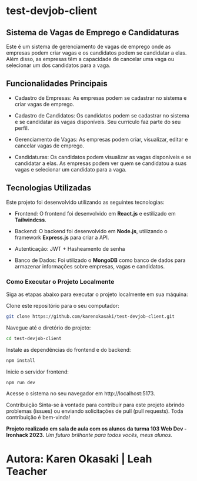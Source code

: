 # test-devjob-client
## Sistema de Vagas de Emprego e Candidaturas
Este é um sistema de gerenciamento de vagas de emprego onde as empresas podem criar vagas e os candidatos podem se candidatar a elas. Além disso, as empresas têm a capacidade de cancelar uma vaga ou selecionar um dos candidatos para a vaga.

## Funcionalidades Principais
- Cadastro de Empresas: As empresas podem se cadastrar no sistema e criar vagas de emprego.

- Cadastro de Candidatos: Os candidatos podem se cadastrar no sistema e se candidatar às vagas disponíveis. Seu currículo faz parte do seu perfil. 

- Gerenciamento de Vagas: As empresas podem criar, visualizar, editar e cancelar vagas de emprego.

- Candidaturas: Os candidatos podem visualizar as vagas disponíveis e se candidatar a elas. As empresas podem ver quem se candidatou a suas vagas e selecionar um candidato para a vaga.

## Tecnologias Utilizadas
Este projeto foi desenvolvido utilizando as seguintes tecnologias:

- Frontend: O frontend foi desenvolvido em **React.js** e estilizado em **Tailwindcss**.

- Backend: O backend foi desenvolvido em **Node.js**, utilizando o framework **Express.js** para criar a API.
  
- Autenticação: JWT + Hasheamento de senha

- Banco de Dados: Foi utilizado o **MongoDB** como banco de dados para armazenar informações sobre empresas, vagas e candidatos.

### Como Executar o Projeto Localmente
Siga as etapas abaixo para executar o projeto localmente em sua máquina:

Clone este repositório para o seu computador:
```bash
git clone https://github.com/karenokasaki/test-devjob-client.git
```

Navegue até o diretório do projeto:
```bash
cd test-devjob-client
```

Instale as dependências do frontend e do backend:
```bash
npm install
```

Inicie o servidor frontend:
```bash
npm run dev
```

Acesse o sistema no seu navegador em http://localhost:5173.

Contribuição
Sinta-se à vontade para contribuir para este projeto abrindo problemas (issues) ou enviando solicitações de pull (pull requests). Toda contribuição é bem-vinda!

**Projeto realizado em sala de aula com os alunos da turma 103 Web Dev - Ironhack 2023.**
_Um futuro brilhante para todos vocês, meus alunos._


# Autora: Karen Okasaki | Leah Teacher
